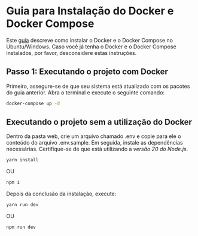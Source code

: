 # Guia para Instalação do Docker e Docker Compose

Este [guia](https://docs.docker.com/get-started/get-docker) descreve como instalar o Docker e o Docker Compose no Ubuntu/Windows. Caso você já tenha o Docker e o Docker Compose instalados, por favor, desconsidere estas instruções.

## Passo 1: Executando o projeto com Docker

Primeiro, assegure-se de que seu sistema está atualizado com os pacotes do guia anterior. Abra o terminal e execute o seguinte comando:

```bash 
docker-compose up -d
```

## Executando o projeto sem a utilização do Docker

Dentro da pasta web, crie um arquivo chamado .env e copie para ele o conteúdo do arquivo .env.sample. Em seguida, instale as dependências necessárias. Certifique-se de que está utilizando a *versão 20 do Node.js*.

```bash 
yarn install
```
OU

```bash 
npm i
```

Depois da conclusão da instalação, execute:

```bash 
yarn run dev
```

OU 

```bash 
npm run dev
```